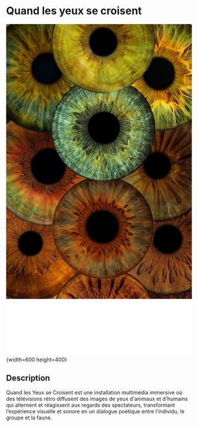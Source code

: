 # Quand les yeux se croisent

<!-- Bannderole / Bande-annonce -->
![](image.png){width=600 height=400} 

## Description

Quand les Yeux se Croisent est une installation multimédia immersive où des télévisions rétro diffusent des images de yeux d'animaux et d'humains qui alternent et réagissent aux regards des spectateurs, transformant l’expérience visuelle et sonore en un dialogue poétique entre l’individu, le groupe et la faune.
<!-- Présentation de ce qu'est ce site et résumé du projet en un paragraphe, toujours à jour-->


